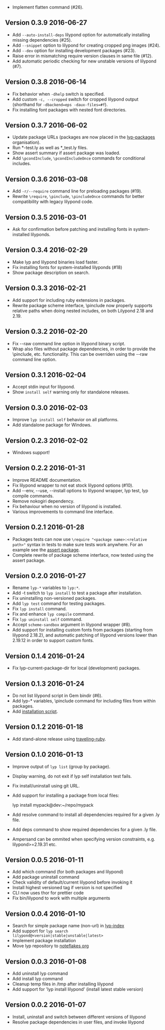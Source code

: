 - Implement flatten command (#26).

## Version 0.3.9 2016-06-27

- Add `--auto-install-deps` lilypond option for automatically installing missing dependencies (#25).
- Add `--snippet` option to lilypond for creating cropped png images (#24).
- Add `--dev` option for installing development packages (#23).
- Raise error in mismatching require version clauses in same file (#12).
- Add automatic periodic checking for new unstable versions of lilypond (#7).

## Version 0.3.8 2016-06-14

- Fix behavior when `-dhelp` switch is specified.
- Add custom `-c, --cropped` switch for cropped lilypond output (shorthand for `-dbackend=eps -daux-files=#f`).
- Fix installing font packages with nested font directories.

## Version 0.3.7 2016-06-02

- Update package URLs (packages are now placed in the [lyp-packages](https://github.com/lyp-packages) organisation).
- Run *-test.ly as well as *_test.ly files.
- Show assert summary if assert package was loaded.
- Add `\pcondInclude`, `\pcondIncludeOnce` commands for conditional includes.

## Version 0.3.6 2016-03-08

- Add `-r/--require` command line for preloading packages (#19).
- Rewrite `\require`, `\pinclude`, `\pincludeOnce` commands for better compatibility with legacy lilypond code.

## Version 0.3.5 2016-03-01

- Ask for confirmation before patching and installing fonts in system-installed lilyponds.

## Version 0.3.4 2016-02-29

- Make lyp and lilypond binaries load faster.
- Fix installing fonts for system-installed lilyponds (#18)
- Show package description on search.

## Version 0.3.3 2016-02-21

- Add support for including ruby extensions in packages.
- Rewrite package scheme interface, \pinclude now properly supports relative paths when doing nested includes, on both Lilypond 2.18 and 2.19.

## Version 0.3.2 2016-02-20

- Fix --raw command line option in lilypond binary script.
- Wrap also files without package dependencies, in order to provide the \pinclude, etc. functionality. This can be overriden using the --raw command line option.

## Version 0.3.1 2016-02-04

- Accept stdin input for lilypond.
- Show `install self` warning only for standalone releases.

## Version 0.3.0 2016-02-03

- Improve `lyp install self` behavior on all platforms.
- Add standalone package for Windows.

## Version 0.2.3 2016-02-02

- Windows support!

## Version 0.2.2 2016-01-31

- Improve README documentation.
- Fix lilypond wrapper to not eat stock lilypond options (#10).
- Add --env, --use, --install options to lilypond wrapper, lyp test, lyp compile commands.
- Remove nokogiri dependency.
- Fix behaviour when no version of lilypond is installed.
- Various improvements to command line interface.

## Version 0.2.1 2016-01-28

- Packages tests can now use `\require "<package name>:<relative path>"` syntax in tests to make sure tests work anywhere. For an example see the [assert package](https://github.com/noteflakes/lyp-assert).
- Complete rewrite of package scheme interface, now tested using the assert package.

## Version 0.2.0 2016-01-27

- Rename `lyp-*` variables to `lyp:*`.
- Add -t switch to `lyp install` to test a package after installation.
- Fix uninstalling non-versioned packages.
- Add `lyp test` command for testing packages.
- Fix `lyp install` command.
- Fix and enhance `lyp compile` command.
- Fix `lyp uninstall self` command.
- Accept `scheme-sandbox` argument in lilypond wrapper (#8).
- Add support for installing custom fonts from packages (starting from lilypond 2.18.2), and automatic patching of lilypond versions lower than 2.19.12 in order to support custom fonts.

## Version 0.1.4 2016-01-24

- Fix lyp-current-package-dir for local (development) packages.

## Version 0.1.3 2016-01-24

- Do not list lilypond script in Gem bindir (#6).
- Add lyp-* variables, \pinclude command for including files from within packages.
- Add [installation script](https://github.com/noteflakes/lyp#installation).

## Version 0.1.2 2016-01-18

- Add stand-alone release using [traveling-ruby](https://github.com/phusion/traveling-ruby).

## Version 0.1.0 2016-01-13

- Improve output of `lyp list` (group by package).
- Display warning, do not exit if lyp self installation test fails.
- Fix install/uninstall using git URL.
- Add support for installing a package from local files:

    lyp install mypack@dev:~/repo/mypack

- Add resolve command to install all dependencies required for a given .ly file.
- Add deps command to show required dependencies for a given .ly file.
- Ampersand can be ommited when specifying version constraints, e.g. lilypond>=2.19.31 etc.

## Version 0.0.5 2016-01-11

- Add which command (for both packages and lilypond)
- Add package uninstall command
- Check validity of default/current lilypond before invoking it
- Install highest versioned tag if version is not specified
- CLI now uses thor for prettier code
- Fix bin/lilypond to work with multiple arguments

## Version 0.0.4 2016-01-10

- Search for simple package name (non-url) in [lyp-index](https://github.com/noteflakes/lyp-index)
- Add support for `lyp search lilypond@<version|stable|unstable|latest>`
- Implement package installation
- Move lyp repository to [noteflakes org](https://github.com/noteflakes/lyp)

## Version 0.0.3 2016-01-08

- Add uninstall lyp command
- Add install lyp command
- Cleanup temp files in /tmp after installing lilypond
- Add support for 'lyp install lilypond' (install latest stable version)

## Version 0.0.2 2016-01-07

- Install, uninstall and switch between different versions of lilypond
- Resolve package dependencies in user files, and invoke lilypond
